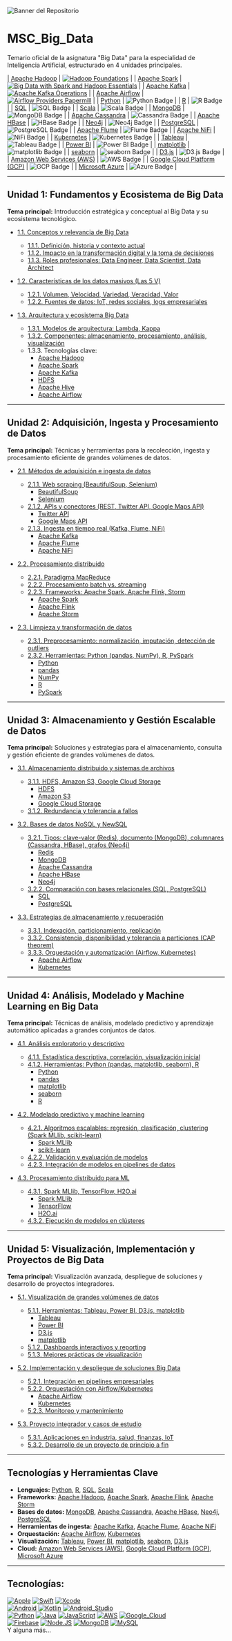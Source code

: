 ![Banner del Repositorio](bannerPortada.jpeg)

# MSC_Big_Data
Temario oficial de la asignatura "Big Data" para la especialidad de Inteligencia Artificial, estructurado en 4 unidades principales.

| [Apache Hadoop](https://hadoop.apache.org) | [![Hadoop Foundations](https://images.credly.com/size/110x110/images/2e2c7a76-1b4d-4c3e-8b7e-8f8f1d6b8e3d/Hadoop_Foundations.png)](https://cognitiveclass.ai/badges/big-data-hadoop-foundations/) |
| [Apache Spark](https://spark.apache.org) | [![Big Data with Spark and Hadoop Essentials](https://images.credly.com/size/110x110/images/0b1a8a0c-9c5b-4e8a-8b7b-8f8f1d6b8e3d/Big_Data_with_Spark_and_Hadoop_Essentials.png)](https://www.credly.com/org/ibm/badge/big-data-with-spark-and-hadoop-essentials) |
| [Apache Kafka](https://kafka.apache.org) | [![Apache Kafka Operations](https://images.credly.com/size/110x110/images/6a0b4b8c-9a3a-4e8a-8b7b-8f8f1d6b8e3d/Apache_Kafka_Operations.png)](https://www.credly.com/org/learning-actors/badge/apache-kafka-operations) |
| [Apache Airflow](https://airflow.apache.org) | [![Airflow Providers Papermill](https://repology.org/badge/vertical-allrepos/python%3Aapache-airflow-providers-papermill.svg)](https://repology.org/project/python%3Aapache-airflow-providers-papermill/versions) |
| [Python](https://www.python.org) | ![Python Badge](https://img.shields.io/badge/Python-3776AB?style=for-the-badge&logo=python&logoColor=white) |
| [R](https://www.r-project.org) | ![R Badge](https://img.shields.io/badge/R-276DC3?style=for-the-badge&logo=r&logoColor=white) |
| [SQL](https://www.sql.org) | ![SQL Badge](https://img.shields.io/badge/SQL-336791?style=for-the-badge&logo=postgresql&logoColor=white) |
| [Scala](https://www.scala-lang.org) | ![Scala Badge](https://img.shields.io/badge/Scala-DC322F?style=for-the-badge&logo=scala&logoColor=white) |
| [MongoDB](https://www.mongodb.com) | ![MongoDB Badge](https://img.shields.io/badge/MongoDB-47A248?style=for-the-badge&logo=mongodb&logoColor=white) |
| [Apache Cassandra](https://cassandra.apache.org) | ![Cassandra Badge](https://img.shields.io/badge/Cassandra-1287B1?style=for-the-badge&logo=apache-cassandra&logoColor=white) |
| [Apache HBase](https://hbase.apache.org) | ![HBase Badge](https://img.shields.io/badge/HBase-003545?style=for-the-badge&logo=apache-hbase&logoColor=white) |
| [Neo4j](https://neo4j.com) | ![Neo4j Badge](https://img.shields.io/badge/Neo4j-008CC1?style=for-the-badge&logo=neo4j&logoColor=white) |
| [PostgreSQL](https://www.postgresql.org) | ![PostgreSQL Badge](https://img.shields.io/badge/PostgreSQL-336791?style=for-the-badge&logo=postgresql&logoColor=white) |
| [Apache Flume](https://flume.apache.org) | ![Flume Badge](https://img.shields.io/badge/Flume-005571?style=for-the-badge&logo=apache-flume&logoColor=white) |
| [Apache NiFi](https://nifi.apache.org) | ![NiFi Badge](https://img.shields.io/badge/NiFi-2C9AB7?style=for-the-badge&logo=apache-nifi&logoColor=white) |
| [Kubernetes](https://kubernetes.io) | ![Kubernetes Badge](https://img.shields.io/badge/Kubernetes-326CE5?style=for-the-badge&logo=kubernetes&logoColor=white) |
| [Tableau](https://www.tableau.com) | ![Tableau Badge](https://img.shields.io/badge/Tableau-E97627?style=for-the-badge&logo=tableau&logoColor=white) |
| [Power BI](https://powerbi.microsoft.com) | ![Power BI Badge](https://img.shields.io/badge/Power%20BI-F2C811?style=for-the-badge&logo=powerbi&logoColor=black) |
| [matplotlib](https://matplotlib.org) | ![matplotlib Badge](https://img.shields.io/badge/matplotlib-11557C?style=for-the-badge&logo=matplotlib&logoColor=white) |
| [seaborn](https://seaborn.pydata.org) | ![seaborn Badge](https://img.shields.io/badge/seaborn-4C8CBF?style=for-the-badge&logo=python&logoColor=white) |
| [D3.js](https://d3js.org) | ![D3.js Badge](https://img.shields.io/badge/D3.js-F9A03C?style=for-the-badge&logo=d3.js&logoColor=white) |
| [Amazon Web Services (AWS)](https://aws.amazon.com) | ![AWS Badge](https://img.shields.io/badge/AWS-232F3E?style=for-the-badge&logo=amazon-aws&logoColor=white) |
| [Google Cloud Platform (GCP)](https://cloud.google.com) | ![GCP Badge](https://img.shields.io/badge/GCP-4285F4?style=for-the-badge&logo=google-cloud&logoColor=white) |
| [Microsoft Azure](https://azure.microsoft.com) | ![Azure Badge](https://img.shields.io/badge/Azure-0078D4?style=for-the-badge&logo=microsoft-azure&logoColor=white) |

---
## Unidad 1: Fundamentos y Ecosistema de Big Data

**Tema principal:** Introducción estratégica y conceptual al Big Data y su ecosistema tecnológico.

- [1.1. Conceptos y relevancia de Big Data](subtemas/1.1-conceptos-relevancia.md)  
  - [1.1.1. Definición, historia y contexto actual](subtemas/1.1.1-definicion-historia.md)
  - [1.1.2. Impacto en la transformación digital y la toma de decisiones](subtemas/1.1.2-impacto-transformacion.md)
  - [1.1.3. Roles profesionales: Data Engineer, Data Scientist, Data Architect](subtemas/1.1.3-roles-profesionales.md)

- [1.2. Características de los datos masivos (Las 5 V)](subtemas/1.2-caracteristicas-5v.md)  
  - [1.2.1. Volumen, Velocidad, Variedad, Veracidad, Valor](subtemas/1.2.1-5v.md)
  - [1.2.2. Fuentes de datos: IoT, redes sociales, logs empresariales](subtemas/1.2.2-fuentes-datos.md)

- [1.3. Arquitectura y ecosistema Big Data](subtemas/1.3-arquitectura-ecosistema.md)  
  - [1.3.1. Modelos de arquitectura: Lambda, Kappa](subtemas/1.3.1-modelos-arquitectura.md)
  - [1.3.2. Componentes: almacenamiento, procesamiento, análisis, visualización](subtemas/1.3.2-componentes.md)
  - 1.3.3. Tecnologías clave: 
    - [Apache Hadoop](https://hadoop.apache.org)
    - [Apache Spark](https://spark.apache.org)
    - [Apache Kafka](https://kafka.apache.org)
    - [HDFS](https://hadoop.apache.org/docs/stable/hadoop-project-dist/hadoop-hdfs/HdfsUserGuide.html)
    - [Apache Hive](https://hive.apache.org)
    - [Apache Airflow](https://airflow.apache.org)

---

## Unidad 2: Adquisición, Ingesta y Procesamiento de Datos

**Tema principal:** Técnicas y herramientas para la recolección, ingesta y procesamiento eficiente de grandes volúmenes de datos.

- [2.1. Métodos de adquisición e ingesta de datos](subtemas/2.1-adquisicion-ingesta.md)  
  - [2.1.1. Web scraping (BeautifulSoup, Selenium)](subtemas/2.1.1-web-scraping.md)
    - [BeautifulSoup](https://www.crummy.com/software/BeautifulSoup/)
    - [Selenium](https://www.selenium.dev/)
  - [2.1.2. APIs y conectores (REST, Twitter API, Google Maps API)](subtemas/2.1.2-apis-conectores.md)
    - [Twitter API](https://developer.twitter.com/en/docs)
    - [Google Maps API](https://developers.google.com/maps/documentation)
  - [2.1.3. Ingesta en tiempo real (Kafka, Flume, NiFi)](subtemas/2.1.3-ingesta-tiempo-real.md)
    - [Apache Kafka](https://kafka.apache.org)
    - [Apache Flume](https://flume.apache.org)
    - [Apache NiFi](https://nifi.apache.org)

- [2.2. Procesamiento distribuido](subtemas/2.2-procesamiento-distribuido.md)  
  - [2.2.1. Paradigma MapReduce](subtemas/2.2.1-mapreduce.md)
  - [2.2.2. Procesamiento batch vs. streaming](subtemas/2.2.2-batch-streaming.md)
  - [2.2.3. Frameworks: Apache Spark, Apache Flink, Storm](subtemas/2.2.3-frameworks.md)
    - [Apache Spark](https://spark.apache.org)
    - [Apache Flink](https://flink.apache.org)
    - [Apache Storm](https://storm.apache.org)

- [2.3. Limpieza y transformación de datos](subtemas/2.3-limpieza-transformacion.md)  
  - [2.3.1. Preprocesamiento: normalización, imputación, detección de outliers](subtemas/2.3.1-preprocesamiento.md)
  - [2.3.2. Herramientas: Python (pandas, NumPy), R, PySpark](subtemas/2.3.2-herramientas.md)
    - [Python](https://www.python.org)
    - [pandas](https://pandas.pydata.org/)
    - [NumPy](https://numpy.org/)
    - [R](https://www.r-project.org)
    - [PySpark](https://spark.apache.org/docs/latest/api/python/)

---

## Unidad 3: Almacenamiento y Gestión Escalable de Datos

**Tema principal:** Soluciones y estrategias para el almacenamiento, consulta y gestión eficiente de grandes volúmenes de datos.

- [3.1. Almacenamiento distribuido y sistemas de archivos](subtemas/3.1-almacenamiento-distribuido.md)  
  - [3.1.1. HDFS, Amazon S3, Google Cloud Storage](subtemas/3.1.1-hdfs-s3-gcs.md)
    - [HDFS](https://hadoop.apache.org/docs/stable/hadoop-project-dist/hadoop-hdfs/HdfsUserGuide.html)
    - [Amazon S3](https://aws.amazon.com/s3/)
    - [Google Cloud Storage](https://cloud.google.com/storage)
  - [3.1.2. Redundancia y tolerancia a fallos](subtemas/3.1.2-redundancia-tolerancia.md)

- [3.2. Bases de datos NoSQL y NewSQL](subtemas/3.2-bases-nosql-newsql.md)  
  - [3.2.1. Tipos: clave-valor (Redis), documento (MongoDB), columnares (Cassandra, HBase), grafos (Neo4j)](subtemas/3.2.1-tipos-nosql.md)
    - [Redis](https://redis.io)
    - [MongoDB](https://www.mongodb.com)
    - [Apache Cassandra](https://cassandra.apache.org)
    - [Apache HBase](https://hbase.apache.org)
    - [Neo4j](https://neo4j.com)
  - [3.2.2. Comparación con bases relacionales (SQL, PostgreSQL)](subtemas/3.2.2-comparacion-sql.md)
    - [SQL](https://www.sql.org)
    - [PostgreSQL](https://www.postgresql.org)

- [3.3. Estrategias de almacenamiento y recuperación](subtemas/3.3-estrategias-almacenamiento.md)  
  - [3.3.1. Indexación, particionamiento, replicación](subtemas/3.3.1-indexacion-particionamiento.md)
  - [3.3.2. Consistencia, disponibilidad y tolerancia a particiones (CAP theorem)](subtemas/3.3.2-cap-theorem.md)
  - [3.3.3. Orquestación y automatización (Airflow, Kubernetes)](subtemas/3.3.3-orquestacion-automatizacion.md)
    - [Apache Airflow](https://airflow.apache.org)
    - [Kubernetes](https://kubernetes.io)

---

## Unidad 4: Análisis, Modelado y Machine Learning en Big Data

**Tema principal:** Técnicas de análisis, modelado predictivo y aprendizaje automático aplicadas a grandes conjuntos de datos.

- [4.1. Análisis exploratorio y descriptivo](subtemas/4.1-analisis-exploratorio.md)  
  - [4.1.1. Estadística descriptiva, correlación, visualización inicial](subtemas/4.1.1-estadistica-correlacion.md)
  - [4.1.2. Herramientas: Python (pandas, matplotlib, seaborn), R](subtemas/4.1.2-herramientas.md)
    - [Python](https://www.python.org)
    - [pandas](https://pandas.pydata.org/)
    - [matplotlib](https://matplotlib.org)
    - [seaborn](https://seaborn.pydata.org)
    - [R](https://www.r-project.org)

- [4.2. Modelado predictivo y machine learning](subtemas/4.2-modelado-ml.md)  
  - [4.2.1. Algoritmos escalables: regresión, clasificación, clustering (Spark MLlib, scikit-learn)](subtemas/4.2.1-algoritmos-escalables.md)
    - [Spark MLlib](https://spark.apache.org/mllib/)
    - [scikit-learn](https://scikit-learn.org)
  - [4.2.2. Validación y evaluación de modelos](subtemas/4.2.2-validacion-evaluacion.md)
  - [4.2.3. Integración de modelos en pipelines de datos](subtemas/4.2.3-integracion-pipelines.md)

- [4.3. Procesamiento distribuido para ML](subtemas/4.3-ml-distribuido.md)  
  - [4.3.1. Spark MLlib, TensorFlow, H2O.ai](subtemas/4.3.1-spark-tensorflow-h2o.md)
    - [Spark MLlib](https://spark.apache.org/mllib/)
    - [TensorFlow](https://www.tensorflow.org)
    - [H2O.ai](https://www.h2o.ai)
  - [4.3.2. Ejecución de modelos en clústeres](subtemas/4.3.2-ejecucion-cluster.md)

---

## Unidad 5: Visualización, Implementación y Proyectos de Big Data

**Tema principal:** Visualización avanzada, despliegue de soluciones y desarrollo de proyectos integradores.

- [5.1. Visualización de grandes volúmenes de datos](subtemas/5.1-visualizacion.md)  
  - [5.1.1. Herramientas: Tableau, Power BI, D3.js, matplotlib](subtemas/5.1.1-herramientas-visualizacion.md)
    - [Tableau](https://www.tableau.com)
    - [Power BI](https://powerbi.microsoft.com)
    - [D3.js](https://d3js.org)
    - [matplotlib](https://matplotlib.org)
  - [5.1.2. Dashboards interactivos y reporting](subtemas/5.1.2-dashboards-reporting.md)
  - [5.1.3. Mejores prácticas de visualización](subtemas/5.1.3-mejores-practicas.md)

- [5.2. Implementación y despliegue de soluciones Big Data](subtemas/5.2-despliegue.md)  
  - [5.2.1. Integración en pipelines empresariales](subtemas/5.2.1-integracion-pipelines.md)
  - [5.2.2. Orquestación con Airflow/Kubernetes](subtemas/5.2.2-orquestacion.md)
    - [Apache Airflow](https://airflow.apache.org)
    - [Kubernetes](https://kubernetes.io)
  - [5.2.3. Monitoreo y mantenimiento](subtemas/5.2.3-monitoreo-mantenimiento.md)

- [5.3. Proyecto integrador y casos de estudio](subtemas/5.3-proyecto-integrador.md)  
  - [5.3.1. Aplicaciones en industria, salud, finanzas, IoT](subtemas/5.3.1-aplicaciones.md)
  - [5.3.2. Desarrollo de un proyecto de principio a fin](subtemas/5.3.2-proyecto-fin.md)

---

## Tecnologías y Herramientas Clave

- **Lenguajes:** [Python](https://www.python.org), [R](https://www.r-project.org), [SQL](https://www.sql.org), [Scala](https://www.scala-lang.org)
- **Frameworks:** [Apache Hadoop](https://hadoop.apache.org), [Apache Spark](https://spark.apache.org), [Apache Flink](https://flink.apache.org), [Apache Storm](https://storm.apache.org)
- **Bases de datos:** [MongoDB](https://www.mongodb.com), [Apache Cassandra](https://cassandra.apache.org), [Apache HBase](https://hbase.apache.org), [Neo4j](https://neo4j.com), [PostgreSQL](https://www.postgresql.org)
- **Herramientas de ingesta:** [Apache Kafka](https://kafka.apache.org), [Apache Flume](https://flume.apache.org), [Apache NiFi](https://nifi.apache.org)
- **Orquestación:** [Apache Airflow](https://airflow.apache.org), [Kubernetes](https://kubernetes.io)
- **Visualización:** [Tableau](https://www.tableau.com), [Power BI](https://powerbi.microsoft.com), [matplotlib](https://matplotlib.org), [seaborn](https://seaborn.pydata.org), [D3.js](https://d3js.org)
- **Cloud:** [Amazon Web Services (AWS)](https://aws.amazon.com), [Google Cloud Platform (GCP)](https://cloud.google.com), [Microsoft Azure](https://azure.microsoft.com)

---

## Tecnologías:
[![Apple](https://img.shields.io/badge/iOS-999999?style=for-the-badge&logo=apple&logoColor=white&labelColor=101010)]()
[![Swift](https://img.shields.io/badge/Swift-FA7343?style=for-the-badge&logo=swift&logoColor=white&labelColor=101010)]()
[![Xcode](https://img.shields.io/badge/Xcode-1575F9?style=for-the-badge&logo=xcode&logoColor=white&labelColor=101010)]()
</br>
[![Android](https://img.shields.io/badge/Android-3DDC84?style=for-the-badge&logo=android&logoColor=white&labelColor=101010)]()
[![Kotlin](https://img.shields.io/badge/Kotlin-0095D5?style=for-the-badge&logo=kotlin&logoColor=white&labelColor=101010)]()
[![Android_Studio](https://img.shields.io/badge/Android_Studio-3DDC84?style=for-the-badge&logo=android-studio&logoColor=white&labelColor=101010)]()
</br>
[![Python](https://img.shields.io/badge/Python-yellow?style=for-the-badge&logo=python&logoColor=white&labelColor=101010)]()
[![Java](https://img.shields.io/badge/Java-007396?style=for-the-badge&logo=java&logoColor=white&labelColor=101010)]()
[![JavaScript](https://img.shields.io/badge/JavaScript-F7DF1E?style=for-the-badge&logo=javascript&logoColor=white&labelColor=101010)]()
[![AWS](https://img.shields.io/badge/AWS-232F3E?style=for-the-badge&logo=amazon-aws&logoColor=white&labelColor=101010)]()
[![Google_Cloud](https://img.shields.io/badge/Google_Cloud-4285F4?style=for-the-badge&logo=googlecloud&logoColor=white&labelColor=101010)]()
</br>
[![Firebase](https://img.shields.io/badge/Firebase-FFCA28?style=for-the-badge&logo=firebase&logoColor=white&labelColor=101010)]()
[![Node.JS](https://img.shields.io/badge/Node.JS-339933?style=for-the-badge&logo=node.js&logoColor=white&labelColor=101010)]()
[![MongoDB](https://img.shields.io/badge/MongoDB-47A248?style=for-the-badge&logo=mongodb&logoColor=white&labelColor=101010)]()
[![MySQL](https://img.shields.io/badge/MySQL-4479A1?style=for-the-badge&logo=mysql&logoColor=white&labelColor=101010)]()
</br>
Y alguna más...
